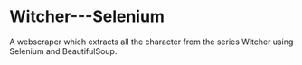 # Witcher---Selenium
A webscraper which extracts all the character from the series Witcher using Selenium and BeautifulSoup.
